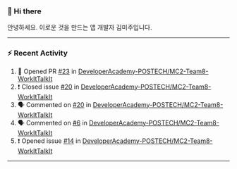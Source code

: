 ### 👋 Hi there 

안녕하세요. 이로운 것을 만드는 앱 개발자 김미주입니다. 

---
### :zap: Recent Activity

<!--START_SECTION:activity-->
1. 💪 Opened PR [#23](https://github.com/DeveloperAcademy-POSTECH/MC2-Team8-WorkItTalkIt/pull/23) in [DeveloperAcademy-POSTECH/MC2-Team8-WorkItTalkIt](https://github.com/DeveloperAcademy-POSTECH/MC2-Team8-WorkItTalkIt)
2. ❗️ Closed issue [#20](https://github.com/DeveloperAcademy-POSTECH/MC2-Team8-WorkItTalkIt/issues/20) in [DeveloperAcademy-POSTECH/MC2-Team8-WorkItTalkIt](https://github.com/DeveloperAcademy-POSTECH/MC2-Team8-WorkItTalkIt)
3. 🗣 Commented on [#20](https://github.com/DeveloperAcademy-POSTECH/MC2-Team8-WorkItTalkIt/issues/20) in [DeveloperAcademy-POSTECH/MC2-Team8-WorkItTalkIt](https://github.com/DeveloperAcademy-POSTECH/MC2-Team8-WorkItTalkIt)
4. 🗣 Commented on [#6](https://github.com/DeveloperAcademy-POSTECH/MC2-Team8-WorkItTalkIt/issues/6) in [DeveloperAcademy-POSTECH/MC2-Team8-WorkItTalkIt](https://github.com/DeveloperAcademy-POSTECH/MC2-Team8-WorkItTalkIt)
5. ❗️ Opened issue [#14](https://github.com/DeveloperAcademy-POSTECH/MC2-Team8-WorkItTalkIt/issues/14) in [DeveloperAcademy-POSTECH/MC2-Team8-WorkItTalkIt](https://github.com/DeveloperAcademy-POSTECH/MC2-Team8-WorkItTalkIt)
<!--END_SECTION:activity-->

---

<!--
**compuTasha/compuTasha** is a ✨ _special_ ✨ repository because its `README.md` (this file) appears on your GitHub profile.

Here are some ideas to get you started:

- 🔭 I’m currently working on ...
- 🌱 I’m currently learning ...
- 👯 I’m looking to collaborate on ...
- 🤔 I’m looking for help with ...
- 💬 Ask me about ...
- 📫 How to reach me: ...
- 😄 Pronouns: ...
- ⚡ Fun fact: ...
-->